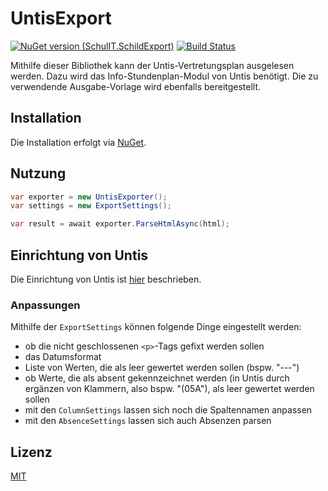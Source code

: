 # UntisExport

[![NuGet version (SchulIT.SchildExport)](https://img.shields.io/nuget/v/SchulIT.UntisExport.svg?style=flat-square)](https://www.nuget.org/packages/SchulIT.UntisExport/)
[![Build Status](https://dev.azure.com/schulit/UntisExport/_apis/build/status/SchulIT.UntisExport?branchName=master)](https://dev.azure.com/schulit/UntisExport/_build/latest?definitionId=1&branchName=master)

Mithilfe dieser Bibliothek kann der Untis-Vertretungsplan ausgelesen werden. Dazu wird das Info-Stundenplan-Modul von Untis benötigt. Die zu verwendende Ausgabe-Vorlage wird ebenfalls bereitgestellt.

## Installation

Die Installation erfolgt via [NuGet](https://www.nuget.org/packages/SchulIT.UntisExport/).

## Nutzung

```csharp
var exporter = new UntisExporter();
var settings = new ExportSettings();

var result = await exporter.ParseHtmlAsync(html);
```

## Einrichtung von Untis

Die Einrichtung von Untis ist [hier](doc/untis.md) beschrieben.

### Anpassungen

Mithilfe der `ExportSettings` können folgende Dinge eingestellt werden:

* ob die nicht geschlossenen `<p>`-Tags gefixt werden sollen
* das Datumsformat
* Liste von Werten, die als leer gewertet werden sollen (bspw. "---")
* ob Werte, die als absent gekennzeichnet werden (in Untis durch ergänzen von Klammern, also bspw. "(05A"), als leer gewertet werden sollen
* mit den `ColumnSettings` lassen sich noch die Spaltennamen anpassen
* mit den `AbsenceSettings` lassen sich auch Absenzen parsen

## Lizenz

[MIT](./LICENSE.md)